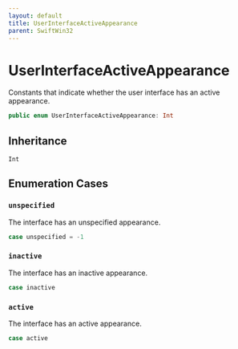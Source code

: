 ```yaml
---
layout: default
title: UserInterfaceActiveAppearance
parent: SwiftWin32
---
```

# UserInterfaceActiveAppearance

Constants that indicate whether the user interface has an active appearance.

``` swift
public enum UserInterfaceActiveAppearance: Int 
```

## Inheritance

`Int`

## Enumeration Cases

### `unspecified`

The interface has an unspecified appearance.

``` swift
case unspecified = -1
```

### `inactive`

The interface has an inactive appearance.

``` swift
case inactive
```

### `active`

The interface has an active appearance.

``` swift
case active
```
